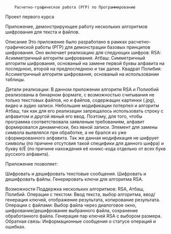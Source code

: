         Расчетно-графическое работа (РГР) по Программированию
Проект первого курса

Приложение, демонстрирующее работу нескольких алгоритмов шифрования для текста и файлов.

Описание
Это приложение было разработано в рамках расчетно-графической работы (РГР) для демонстрации базовых принципов шифрования. Оно включает реализацию для следующих шифров:
RSA: Асимметричный алгоритм шифрования.
Атбаш: Симметричный алгоритм шифрования, основаный на замене первой буквы алфавита на последнюю, второй на предпоследнюю и так далее.
Квадрат Полибия: Ассиметричный алгоритм шифрования, основаный на использовании таблицы. 

Детали реализации:
В данном приложении алгоритм RSA и Полиобий реализованы в бинарном формате, с возможностью считывания не только текстовых файлов, но и файлов, содержащих картинки (.jpg), видео и аудио записи. Небольшие модификации потерпел и алгоритм Атбаш, так как для его реализации запрещалось использовать строку с алфавитом и другой явный его ввод. Поэтому, для того, чтобы программа соответствовала заявленым требованиям, алфавит формировался динамически, без явной записи. Элемент для замены символа выявлялся при обработке, а не брался из уже сформированного алфавита. Так же данная модификация не шифрует символы (по причине отсутсвия такой специфики для данного шифра) и букву ё/Ё (по причине нахождения её юникс-кода отдельно от всех букв русского алфавита).

Приложение позволяет:

Шифровать и дешифровать текстовые сообщения.
Шифровать и дешифровать файлы.
Генерировать ключи для алгоритма RSA.

Возможности
Поддержка нескольких алгоритмов: RSA, Атбаш, Полибий.
Операции с текстом: Ввод текста, выбор алгоритма, ввод/генерация ключей, отображение результата, копирование результата.
Операции с файлами: Выбор файла через диалоговое окно, шифрование/дешифрование выбранного файла, сохранение обработанного файла.
Генерация пар ключей RSA с выбором размера.
Обратная связь: Информационные сообщения о статусе операций и ошибках.
